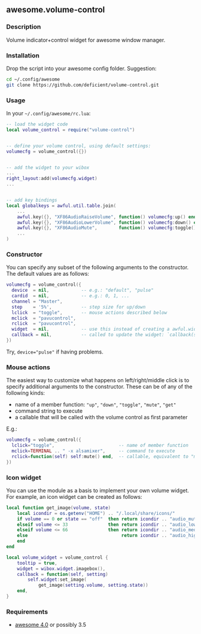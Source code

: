 ## awesome.volume-control

### Description

Volume indicator+control widget for awesome window manager.

### Installation

Drop the script into your awesome config folder. Suggestion:

```bash
cd ~/.config/awesome
git clone https://github.com/deficient/volume-control.git
```


### Usage

In your `~/.config/awesome/rc.lua`:

```lua
-- load the widget code
local volume_control = require("volume-control")


-- define your volume control, using default settings:
volumecfg = volume_control({})


-- add the widget to your wibox
...
right_layout:add(volumecfg.widget)
...


-- add key bindings
local globalkeys = awful.util.table.join(
    ...
    awful.key({}, "XF86AudioRaiseVolume", function() volumecfg:up() end),
    awful.key({}, "XF86AudioLowerVolume", function() volumecfg:down() end),
    awful.key({}, "XF86AudioMute",        function() volumecfg:toggle() end),
    ...
)
```

### Constructor

You can specify any subset of the following arguments to the constructor.
The default values are as follows:

```lua
volumecfg = volume_control({
  device  = nil,            -- e.g.: "default", "pulse"
  cardid  = nil,            -- e.g.: 0, 1, ...
  channel = "Master",
  step    = '5%',           -- step size for up/down
  lclick  = "toggle",       -- mouse actions described below
  mclick  = "pavucontrol",
  rclick  = "pavucontrol",
  widget  = nil,            -- use this instead of creating a awful.widget.textbox
  callback = nil,           -- called to update the widget: `callback(self, state)`
})
```

Try, `device="pulse"` if having problems.

### Mouse actions

The easiest way to customize what happens on left/right/middle click is to
specify additional arguments to the constructor. These can be of any of the
following kinds:

- name of a member function: `"up"`, `"down"`, `"toggle"`, `"mute"`, `"get"`
- command string to execute
- a callable that will be called with the volume control as first parameter

E.g.:

```lua
volumecfg = volume_control({
  lclick="toggle",                        -- name of member function
  mclick=TERMINAL .. " -x alsamixer",     -- command to execute
  rclick=function(self) self:mute() end,  -- callable, equivalent to "mute"
})
```

### Icon widget

You can use the module as a basis to implement your own volume widget. For
example, an icon widget can be created as follows:

```lua
local function get_image(volume, state)
    local icondir = os.getenv("HOME") .. "/.local/share/icons/"
    if volume == 0 or state == "off"  then return icondir .. "audio_mute.png"
    elseif volume <= 33               then return icondir .. "audio_low.png"
    elseif volume <= 66               then return icondir .. "audio_med.png"
    else                                   return icondir .. "audio_high.png"
    end
end

local volume_widget = volume_control {
    tooltip = true,
    widget = wibox.widget.imagebox(),
    callback = function(self, setting)
        self.widget:set_image(
            get_image(setting.volume, setting.state))
    end,
}
```

### Requirements

* [awesome 4.0](http://awesome.naquadah.org/) or possibly 3.5
